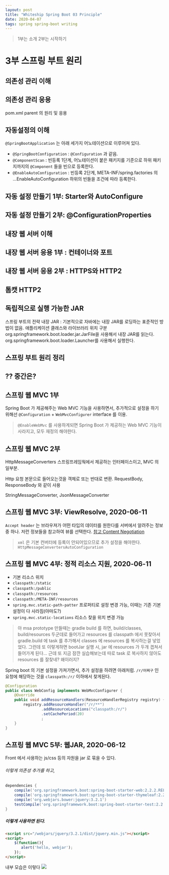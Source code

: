 ```yaml
---
layout: post
title: "Whiteship Spring Boot 03 Principle"
date: 2020-04-07
tags: spring spring-boot writing
---
```


> 1부는 소개
> 2부는 시작하기

# 3부 스프링 부트 원리
## 의존성 관리 이해
## 의존성 관리 응용
pom.xml parent 의 원리 및 응용

## 자동설정의 이해
`@SpringBootApplication` 는 아래 세가지 어노테이션으로 이루어져 있다.

- `@SpringBootConfiguration` : `@Configuration` 과 같음.
- `@ComponentScan` : 빈등록 1단계, 어노테이션이 붙은 패키지를 기준으로 하위 패키지까지의 `@Component` 들을 빈으로 등록한다.
- `@EnableAutoConfiguration` : 빈등록 2단계, META-INF/spring.factories 의 ...EnableAutoConfiguration 하위의 빈들을 조건에 따라 등록한다.

## 자동 설정 만들기 1부: Starter와 AutoConfigure
## 자동 설정 만들기 2부: @ConfigurationProperties
## 내장 웹 서버 이해
## 내장 웹 서버 응용 1부 : 컨테이너와 포트
## 내장 웹 서버 응용 2부 : HTTPS와 HTTP2
## 톰캣 HTTP2
## 독립적으로 실행 가능한 JAR
스프링 부트의 전략
내장 JAR : 기본적으로 자바에는 내장 JAR를 로딩하는 표준적인 방법이 없음.
애플리케이션 클래스와 라이브러리 위치 구분
org.springframework.boot.loader.jar.JarFile을 사용해서 내장 JAR를 읽는다.
org.springframework.boot.loader.Launcher를 사용해서 실행한다.

## 스프링 부트 원리 정리


## ?? 중간은?


## 스프링 웹 MVC 1부
Spring Boot 가 제공해주는 Web MVC 기능을 사용하면서, 추가적으로 설정을 하기 위해선 `@Configuration` + `WebMvcConfigurer` interface 를 이용.
> `@EnableWebMvc` 를 사용하게되면 Spring Boot 가 제공하는 Web MVC 기능이 사라지고, 모두 재정의 해야한다.

## 스프링 웹 MVC 2부
HttpMessageConverters 스프링프레임웍에서 제공하는 인터페이스이고, MVC 의 일부분.

Http 요청 본문으로 들어오는것을 객체로 또는 반대로 변환. RequestBody, ResponseBody 와 같이 사용

StringMessageConverter, JsonMessageConverter

## 스프링 웹 MVC 3부: ViewResolve, 2020-06-11
`Accept header` 는 브라우져가 어떤 타입의 데이터를 원한다를 서버에서 알려주는 정보 중 하나. 저런 정보들을 참고하여 뷰를 선택한다. [참고 Content Negotiation](https://docs.spring.io/spring/docs/5.2.7.RELEASE/spring-framework-reference/web.html#mvc-multiple-representations)  
> `xml` 은 기본 컨버터에 등록이 안되어있으므로 추가 설정을 해야한다. `HttpMessageConvertersAutoConfiguration`

## 스프링 웹 MVC 4부: 정적 리소스 지원, 2020-06-11
* 기본 리소스 위치
* `classpath:/static`
* `classpath:/public`
* `classpath:/resources`
* `classpath:/META-INF/resources`
* `spring.mvc.static-path-patter` 프로퍼티로 설정 변경 가능, 이때는 기존 기본설정이 다 사라짐(아마도?)
* `spring.mvc.static-locations` 리소스 찾을 위치 변경 가능

> 아 msa prototype 만들때는 gradle build 를 하면, build/classes, build/resources 두군데로 들어가고 resources 를 classpath 에서 못찾아서 gradle.build 에 task 를 추가해서 classes 에 resources 를 복사하는걸 넣었었다. 그런데 또 이렇게하면 bootJar 실행 시, jar 에 resources 가 두개 겹쳐서 들어가게 된다... 근데 또 지금 잠깐 실습해보는데 따로 task 로 복사하지 않아도 resources 를 잘찾네? 왜이러지?

Spring boot 의 기본 설정을 가져가면서, 추가 설정을 하려면 아래처럼. `/r/어쩌구` 인 요청에 해당하는 것을 `classpath:/r/` 이하에서 찾게된다.
``` java
@Configuration
public class WebConfig implements WebMvcConfigurer {
    @Override
    public void addResourceHandlers(ResourceHandlerRegistry registry) {
        registry.addResourceHandler("/r/**")
                .addResourceLocations("classpath:/r/")
                .setCachePeriod(20)
                ;
    }
}
```

## 스프링 웹 MVC 5부: 웹JAR, 2020-06-12
Front 에서 사용하는 js/css 등의 자원을 jar 로 묶을 수 있다.

###### 이렇게 의존성 추가를 하고,
``` groovy
dependencies {
    compile('org.springframework.boot:spring-boot-starter-web:2.2.2.RELEASE')
    compile('org.springframework.boot:spring-boot-starter-thymeleaf:2.2.2.RELEASE')
    compile('org.webjars.bower:jquery:3.2.1')
    testCompile('org.springframework.boot:spring-boot-starter-test:2.2.2.RELEASE')
}
```
##### 이렇게 사용하면 된다.
``` html
<script src="/webjars/jquery/3.2.1/dist/jquery.min.js"></script>
<script>
    $(function(){
       alert('hello, webjar');
    });
</script>
```

내부 모습은 이렇다
<img src="#" post-src="2020-04-07-lecture-whiteship-springboot-03.PNG" />
